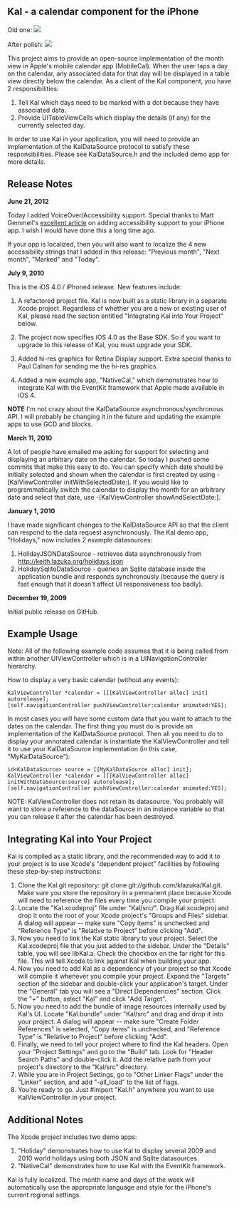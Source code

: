 Kal - a calendar component for the iPhone
-----------------------------------------
Old one: 
![](http://farm9.staticflickr.com/8308/7898361456_debb9e2695.jpg)

After polish:
![](http://farm9.staticflickr.com/8220/8416819332_c077c87e9b_b.jpg)

This project aims to provide an open-source implementation of the month view in Apple's mobile calendar app (MobileCal). When the user taps a day on the calendar, any associated data for that day will be displayed in a table view directly below the calendar. As a client of the Kal component, you have 2 responsibilities:

1. Tell Kal which days need to be marked with a dot because they have associated data.
2. Provide UITableViewCells which display the details (if any) for the currently selected day.

In order to use Kal in your application, you will need to provide an implementation of the KalDataSource protocol to satisfy these responsibilities. Please see KalDataSource.h and the included demo app for more details.

Release Notes
-------------

**June 21, 2012**

Today I added VoiceOver/Accessibility support. Special thanks to Matt Gemmell's [excellent article](http://mattgemmell.com/2010/12/19/accessibility-for-iphone-and-ipad-apps/) on adding accessibility support to your iPhone app. I wish I would have done this a long time ago.

If your app is localized, then you will also want to localize the 4 new accessibility strings that I added in this release: "Previous month", "Next month", "Marked" and "Today".

**July 9, 2010**

This is the iOS 4.0 / iPhone4 release. New features include:

1) A refactored project file. Kal is now built as a static library in a separate Xcode project. Regardless of whether you are a new or existing user of Kal, please read the section entitled "Integrating Kal into Your Project" below.

2) The project now specifies iOS 4.0 as the Base SDK. So if you want to upgrade to this release of Kal, you must upgrade your SDK.

3) Added hi-res graphics for Retina Display support. Extra special thanks to Paul Calnan for sending me the hi-res graphics.

4) Added a new example app, "NativeCal," which demonstrates how to integrate Kal with the EventKit framework that Apple made available in iOS 4.

**NOTE** I'm not crazy about the KalDataSource asynchronous/synchronous API. I will probably be changing it in the future and updating the example apps to use GCD and blocks.

**March 11, 2010**

A lot of people have emailed me asking for support for selecting and displaying an arbitrary date on the calendar. So today I pushed some commits that make this easy to do. You can specify which date should be initially selected and shown when the calendar is first created by using -[KalViewController initWithSelectedDate:]. If you would like to programmatically switch the calendar to display the month for an arbitrary date and select that date, use -[KalViewController showAndSelectDate:].

**January 1, 2010**

I have made significant changes to the KalDataSource API so that the client can respond to the data request asynchronously. The Kal demo app, "Holidays," now includes 2 example datasources:

1. HolidayJSONDataSource - retrieves data asynchronously from http://keith.lazuka.org/holidays.json
2. HolidaySqliteDataSource - queries an Sqlite database inside the application bundle and responds synchronously (because the query is fast enough that it doesn't affect UI responsiveness too badly).

**December 19, 2009**

Initial public release on GitHub.

Example Usage
-------------

Note: All of the following example code assumes that it is being called from
within another UIViewController which is in a UINavigationController hierarchy.

How to display a very basic calendar (without any events):

    KalViewController *calendar = [[[KalViewController alloc] init] autorelease];
    [self.navigationController pushViewController:calendar animated:YES];

In most cases you will have some custom data that you want to attach
to the dates on the calendar. The first thing you must do is provide
an implementation of the KalDataSource protocol. Then all you need to do
to display your annotated calendar is instantiate the KalViewController
and tell it to use your KalDataSource implementation (in this case, "MyKalDataSource"):

    id<KalDataSource> source = [[MyKalDataSource alloc] init];
    KalViewController *calendar = [[[KalViewController alloc] initWithDataSource:source] autorelease];
    [self.navigationController pushViewController:calendar animated:YES];

NOTE: KalViewController does not retain its datasource. You probably will want to store a reference to the dataSource in an instance variable so that you can release it after the calendar has been destroyed.

Integrating Kal into Your Project
---------------------------------

Kal is compiled as a static library, and the recommended way to add it to your project is to use Xcode's "dependent project" facilities by following these step-by-step instructions:

1. Clone the Kal git repository: git clone git://github.com/klazuka/Kal.git. Make sure you store the repository in a permanent place because Xcode will need to reference the files every time you compile your project.
2. Locate the "Kal.xcodeproj" file under "Kal/src/". Drag Kal.xcodeproj and drop it onto the root of your Xcode project's "Groups and Files" sidebar. A dialog will appear -- make sure "Copy items" is unchecked and "Reference Type" is "Relative to Project" before clicking "Add".
3. Now you need to link the Kal static library to your project. Select the Kal.xcodeproj file that you just added to the sidebar. Under the "Details" table, you will see libKal.a. Check the checkbox on the far right for this file. This will tell Xcode to link against Kal when building your app.
4. Now you need to add Kal as a dependency of your project so that Xcode will compile it whenever you compile your project. Expand the "Targets" section of the sidebar and double-click your application's target. Under the "General" tab you will see a "Direct Dependencies" section. Click the "+" button, select "Kal" and click "Add Target".
5. Now you need to add the bundle of image resources internally used by Kal's UI. Locate "Kal.bundle" under "Kal/src" and drag and drop it into your project. A dialog will appear -- make sure "Create Folder References" is selected, "Copy items" is unchecked, and "Reference Type" is "Relative to Project" before clicking "Add".
6. Finally, we need to tell your project where to find the Kal headers. Open your "Project Settings" and go to the "Build" tab. Look for "Header Search Paths" and double-click it. Add the relative path from your project's directory to the "Kal/src" directory.
7. While you are in Project Settings, go to "Other Linker Flags" under the "Linker" section, and add "-all_load" to the list of flags.
8. You're ready to go. Just #import "Kal.h" anywhere you want to use KalViewController in your project.

Additional Notes
----------------

The Xcode project includes two demo apps:
1) "Holiday" demonstrates how to use Kal to display several 2009 and 2010 world holidays using both JSON and Sqlite datasources.
2) "NativeCal" demonstrates how to use Kal with the EventKit framework.

Kal is fully localized. The month name and days of the week will automatically
use the appropriate language and style for the iPhone's current regional settings.


